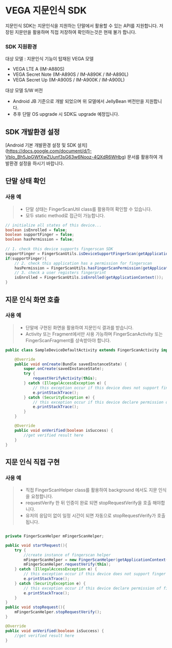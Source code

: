 VEGA 지문인식 SDK
==============

지문인식 SDK는 지문인식을 지원하는 단말에서 활용할 수 있는 API를 지원합니다.
저장된 지문만을 활용하며 직접 저장하여 확인하는것은 현재 불가 합니다.

### SDK 지원환경

대상 모델 : 지문인식 기능이 탑재된 VEGA 모델
* VEGA LTE A (IM-A880S)
* VEGA Secret Note (IM-A890S / IM-A890K / IM-A890L)
* VEGA Secret Up (IM-A900S / IM-A900K / IM-A900L)

대상 모델 S/W 버전
* Android JB 기준으로 개발 되었으며 위 모델에서 JellyBean 버전만을 지원합니다. 
* 추후 단말 OS upgrade 시 SDK도 upgrade 예정입니다.



SDK 개발환경 설정
------------
[Android 기본 개발환경 설정 및 SDK 설치] (https://docs.google.com/document/d/1-VbIo_Bh5JpGWfXwZUunf3sG63w6Nooz-4QXdR6WHbg) 문서를 활용하여 개발환경 설정을 하시기 바랍니다.


단말 상태 확인
-------------
    
### 사용 예

> * 단말 상태는 FingerScanUtil class를 활용하여 확인할 수 있습니다.
> * 모두 static method로 접근이 가능합니다.

```java
// initialize all states of this device...
boolean isEnrolled = false;
boolean supportFinger = false;
boolean hasPermission = false;
		
// 1. check this device supports fingerscan SDK
supportFinger = FingerScanUtils.isDeviceSupportFingerScan(getApplicationContext());
if(supportFinger){
	// 2. check this application has a permission for fingerscan 
	hasPermission = FingerScanUtils.hasFingerScanPermission(getApplicationContext());;
	// 3. check a user registers fingerprint
	isEnrolled = FingerScanUtils.isEnrolled(getApplicationContext());
}
```

지문 인식 화면 호출 
-------------

### 사용 예

> * 단말에 구현된 화면을 활용하여 지문인식 결과를 받습니다.
> * Activity 또는 Fragment에서만 사용 가능하며 FingerScanActivity 또는 FingerScanFragment를 상속받아야 합니다.


```java
public class SampleDeviceDefaultActivity extends FingerScanActivity implements OnVerifyListener{

	@Override
	public void onCreate(Bundle savedInstanceState) {
		super.onCreate(savedInstanceState);
		try {
			requestVerifyActivity(this);
		} catch (IllegalAccessException e) {
			// this exception occur if this device does not support finger scan
			e.printStackTrace();
		} catch (SecurityException e) {
			// this exception occur if this device declare permission of finger scan
			e.printStackTrace();
		}
	}

	@Override
	public void onVerified(boolean isSuccess) {
		//get verified result here
	}
}
```

지문 인식 직접 구현
-------------
    
### 사용 예

> * 직접 FingerScanHelper class를 활용하여 background 에서도 지문 인식을 요청합니다.
> * requestVerify 한 뒤 인증이 완료 되면 stopRequestVerify을 호출 해야합니다.
> * 유저의 응답이 없이 일정 시간이 되면 자동으로 stopRequestVerify가 호출됩니다.

```java

private FingerScanHelper mFingerScanHelper;

public void startRequest(){	
	try {
		//create instance of fingerscan helper
		mFingerScanHelper = new FingerScanHelper(getApplicationContext());			
		mFingerScanHelper.requestVerify(this);
	} catch (IllegalAccessException e) {
		// this exception occur if this device does not support finger scan			
		e.printStackTrace();
	} catch (SecurityException e) {
		// this exception occur if this device declare permission of finger scan			
		e.printStackTrace();
	}
}
public void stopRequest(){
	mFingerScanHelper.stopRequestVerify();
}

@Override
public void onVerified(boolean isSuccess) {	
	//get verified result here
}
```

